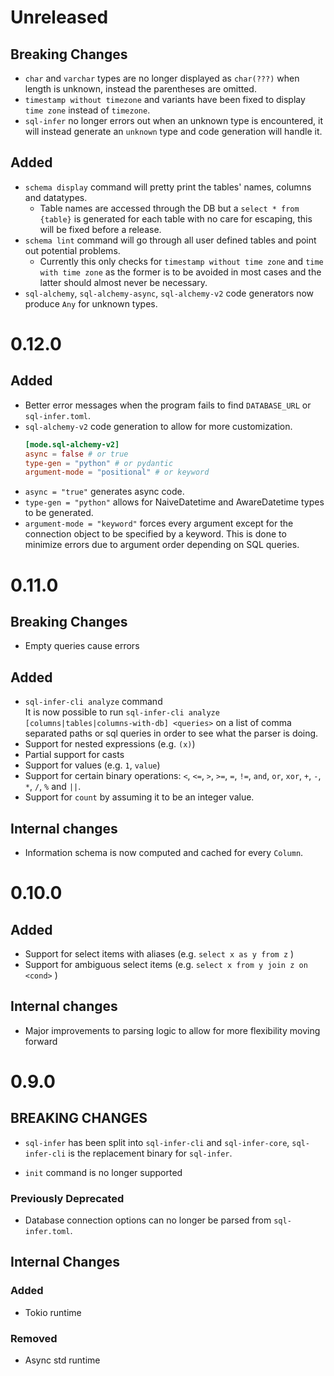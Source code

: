 # Unreleased

## Breaking Changes
- `char` and `varchar` types are no longer displayed as `char(???)` when length is unknown, instead the parentheses are omitted.
- `timestamp without timezone` and variants have been fixed to display `time zone` instead of `timezone`.
- `sql-infer` no longer errors out when an unknown type is encountered, it will instead generate an `unknown` type and code generation will handle it.   

## Added
- `schema display` command will pretty print the tables' names, columns and datatypes.
    - Table names are accessed through the DB but a `select * from {table}` is generated for each table with no care for escaping, this will be fixed before a release.
- `schema lint` command will go through all user defined tables and point out potential problems.
    - Currently this only checks for `timestamp without time zone` and `time with time zone` as the former is to be avoided in most cases and the latter should almost never be necessary.
- `sql-alchemy`, `sql-alchemy-async`, `sql-alchemy-v2` code generators now produce `Any` for unknown types.

# 0.12.0

## Added
- Better error messages when the program fails to find `DATABASE_URL` or `sql-infer.toml`.
- `sql-alchemy-v2` code generation to allow for more customization.  
    ```toml
    [mode.sql-alchemy-v2]
    async = false # or true
    type-gen = "python" # or pydantic
    argument-mode = "positional" # or keyword
    ```
- `async = "true"` generates async code.
- `type-gen = "python"` allows for NaiveDatetime and AwareDatetime types to be generated.
- `argument-mode = "keyword"` forces every argument except for the connection object to be specified by a keyword. This is done to minimize errors due to argument order depending on SQL queries.     

# 0.11.0

## Breaking Changes
- Empty queries cause errors

## Added
- `sql-infer-cli analyze` command  
    It is now possible to run `sql-infer-cli analyze [columns|tables|columns-with-db] <queries>` on a list of comma separated paths or sql queries in order to see what the parser is doing.
- Support for nested expressions (e.g. `(x)`) 
- Partial support for casts
- Support for values (e.g. `1`, `value`)
- Support for certain binary operations: `<`, `<=`, `>`, `>=`, `=`, `!=`, `and`, `or`, `xor`, `+`, `-`, `*`, `/`, `%` and `||`.
- Support for `count` by assuming it to be an integer value.

## Internal changes
- Information schema is now computed and cached for every `Column`.  

# 0.10.0

## Added
- Support for select items with aliases (e.g. `select x as y from z` )
- Support for ambiguous select items (e.g. `select x from y join z on <cond>` )

## Internal changes
- Major improvements to parsing logic to allow for more flexibility moving forward

# 0.9.0

## BREAKING CHANGES
- `sql-infer` has been split into `sql-infer-cli` and `sql-infer-core`, `sql-infer-cli` is the replacement binary for `sql-infer`.

- `init` command is no longer supported

### Previously Deprecated
- Database connection options can no longer be parsed from `sql-infer.toml`.


## Internal Changes

### Added
- Tokio runtime
### Removed
- Async std runtime